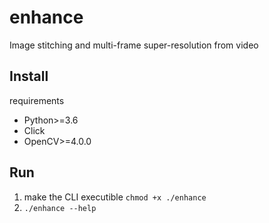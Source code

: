 # enhance
Image stitching and multi-frame super-resolution from video

## Install
requirements
- Python>=3.6
- Click
- OpenCV>=4.0.0

## Run
1. make the CLI executible `chmod +x ./enhance`
2. `./enhance --help`